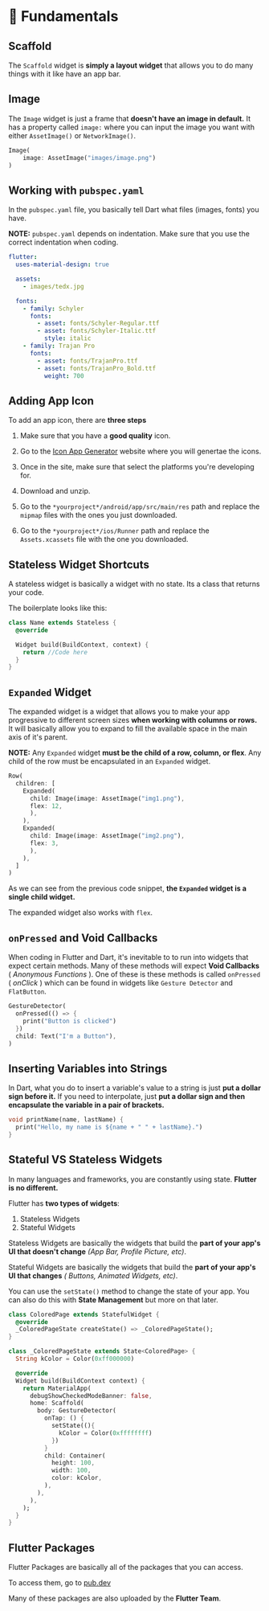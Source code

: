 # 🦟 Fundamentals

## Scaffold

The `Scaffold` widget is **simply a layout widget** that allows you to do many things with it like have an app bar.

## Image

The `Image` widget is just a frame that **doesn't have an image in default.** It has a property called `image:` where you can input the image you want with either `AssetImage()` or `NetworkImage()`.

```dart
Image(
    image: AssetImage("images/image.png")
)
```

## Working with `pubspec.yaml`

In the `pubspec.yaml` file, you basically tell Dart what files (images, fonts) you have.

**NOTE:** `pubspec.yaml` depends on indentation. Make sure that you use the correct indentation when coding.

```yaml
flutter:
  uses-material-design: true

  assets:
    - images/tedx.jpg

  fonts:
    - family: Schyler
      fonts:
        - asset: fonts/Schyler-Regular.ttf
        - asset: fonts/Schyler-Italic.ttf
          style: italic
    - family: Trajan Pro
      fonts:
        - asset: fonts/TrajanPro.ttf
        - asset: fonts/TrajanPro_Bold.ttf
          weight: 700
```

## Adding App Icon

To add an app icon, there are **three steps**

1.  Make sure that you have a **good quality** icon.

2.  Go to the [Icon App Generator](https://appicon.co/) website where you will genertae the icons.

3.  Once in the site, make sure that select the platforms you're developing for.

4.  Download and unzip.

5.  Go to the `*yourproject*/android/app/src/main/res` path and replace the `mipmap` files with the ones you just downloaded.

6.  Go to the `*yourproject*/ios/Runner` path and replace the `Assets.xcassets` file with the one you downloaded.

## Stateless Widget Shortcuts

A stateless widget is basically a widget with no state. Its a class that returns your code.

The boilerplate looks like this:

```dart
class Name extends Stateless {
  @override

  Widget build(BuildContext, context) {
    return //Code here
  }
}
```

## `Expanded` Widget

The expanded widget is a widget that allows you to make your app progressive to different screen sizes **when working with columns or rows.** It will basically allow you to expand to fill the available space in the main axis of it's parent.

**NOTE:** Any `Expanded` widget **must be the child of a row, column, or flex**. Any child of the row must be encapsulated in an `Expanded` widget.

```dart
Row(
  children: [
    Expanded(
      child: Image(image: AssetImage("img1.png"),
      flex: 12,
      ),
    ),
    Expanded(
      child: Image(image: AssetImage("img2.png"),
      flex: 3,
      ),
    ),
  ]
)
```

As we can see from the previous code snippet, **the `Expanded` widget is a single child widget.**

The expanded widget also works with `flex`.

## `onPressed` and Void Callbacks

When coding in Flutter and Dart, it's inevitable to to run into widgets that expect certain methods. Many of these methods will expect **Void Callbacks** ( _Anonymous Functions_ ). One of these is these methods is called `onPressed` ( _onClick_ ) which can be found in widgets like `Gesture Detector` and `FlatButton`.

```dart
GestureDetector(
  onPressed(() => {
    print("Button is clicked")
  })
  child: Text("I'm a Button"),
)
```

## Inserting Variables into Strings

In Dart, what you do to insert a variable's value to a string is just **put a dollar sign before it.** If you need to interpolate, just **put a dollar sign and then encapsulate the variable in a pair of brackets.**

```dart
void printName(name, lastName) {
  print("Hello, my name is ${name + " " + lastName}.")
}
```

## Stateful VS Stateless Widgets

In many languages and frameworks, you are constantly using state. **Flutter is no different.**

Flutter has **two types of widgets**:

1.  Stateless Widgets
2.  Stateful Widgets

Stateless Widgets are basically the widgets that build the __part of your app's UI that doesn't change__ _(App Bar, Profile Picture, etc)_.

Stateful Widgets are basically the widgets that build the __part of your app's UI that changes__ _( Buttons, Animated Widgets, etc)_.

You can use the `setState()` method to change the state of your app. You can also do this with __State Management__ but more on that later.

```dart
class ColoredPage extends StatefulWidget {
  @override
  _ColoredPageState createState() => _ColoredPageState();
}

class _ColoredPageState extends State<ColoredPage> {
  String kColor = Color(0xff000000)

  @override
  Widget build(BuildContext context) {
    return MaterialApp(
      debugShowCheckedModeBanner: false,
      home: Scaffold(
        body: GestureDetector(
          onTap: () {
            setState((){
              kColor = Color(0xffffffff)
            })
          }
          child: Container(
            height: 100,
            width: 100,
            color: kColor,
          ),
        ),
      ),
    );
  }
}
```

## Flutter Packages

Flutter Packages are basically all of the packages that you can access.

To access them, go to [pub.dev](https://pub.dev/)

Many of these packages are also uploaded by the __Flutter Team__.


